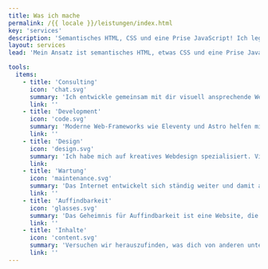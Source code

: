 ```yaml
---
title: Was ich mache
permalink: /{{ locale }}/leistungen/index.html
key: 'services'
description: 'Semantisches HTML, CSS und eine Prise JavaScript! Ich lege Wert auf Leistung, Barrierefreiheit und langfristige Unterstützung. Und: Webseiten sollen Spaß machen!'
layout: services
lead: 'Mein Ansatz ist semantisches HTML, etwas CSS und eine Prise JavaScript. Ich lege Wert auf Leistung, Barrierefreiheit, intuitive Bedienung und langfristige Unterstützung. Und: Webseiten sollen Spaß machen!'

tools:
  items:
    - title: 'Consulting'
      icon: 'chat.svg'
      summary: 'Ich entwickle gemeinsam mit dir visuell ansprechende Websites, die auf dich persönlich zugeschnitten sind und deinen Besuchern einen stimmigen Eindruck von dir und deinem Angebot vermitteln.'
      link: ''
    - title: 'Development'
      icon: 'code.svg'
      summary: 'Moderne Web-Frameworks wie Eleventy und Astro helfen mir, Websites auf der Grundlage von semantischem HTML, CSS und JavaScript zu erstellen.'
      link: ''
    - title: 'Design'
      icon: 'design.svg'
      summary: 'Ich habe mich auf kreatives Webdesign spezialisiert. Visuell spannende Websites, die Spaß machen, und einfach zu bedienen sind.'
      link:
    - title: 'Wartung'
      icon: 'maintenance.svg'
      summary: 'Das Internet entwickelt sich ständig weiter und damit auch die Tools, die wir zur Erstellung von Websites verwenden. Ich kümmere mich darum, dass meine Websites langanhaltend optimal funktionieren und sicher sind.'
      link: ''
    - title: 'Auffindbarkeit'
      icon: 'glasses.svg'
      summary: 'Das Geheimnis für Auffindbarkeit ist eine Website, die in jeder Hinsicht gut ist: Technisch perfekt, schnell und sicher, semantisch strukturiert, mit ehrlich guten Inhalten. '
      link: ''
    - title: 'Inhalte'
      icon: 'content.svg'
      summary: 'Versuchen wir herauszufinden, was dich von anderen unterscheidet. Etwas Persönliches, das sich auf die Essenz oder die Philosophie des Projekts oder Produkts bezieht.'
      link: ''
---
```

